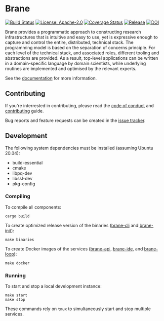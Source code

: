# Brane
[![Build Status](https://github.com/onnovalkering/brane/workflows/CI/badge.svg)](https://github.com/onnovalkering/brane/actions)
[![License: Apache-2.0](https://img.shields.io/github/license/onnovalkering/brane.svg)](https://github.com/onnovalkering/brane/blob/master/LICENSE)
[![Coverage Status](https://coveralls.io/repos/github/onnovalkering/brane/badge.svg)](https://coveralls.io/github/onnovalkering/brane)
[![Release](https://img.shields.io/github/release/onnovalkering/brane.svg)](https://github.com/onnovalkering/brane/releases/latest)
[![DOI](https://zenodo.org/badge/258514017.svg)](https://zenodo.org/badge/latestdoi/258514017)

Brane provides a programmatic approach to constructing research infrastructures that is intuitive and easy to use, yet is expressive enough to capture and control the entire, distributed, technical stack. The programming model is based on the separation of concerns principle. For each level of the technical stack, and associated roles, different tooling and abstractions are provided. As a result, top-level applications can be written in a domain-specific language by domain scientists, while underlying routines are implemented and optimised by the relevant experts.

See the [documentation](https://onnovalkering.github.io/brane) for more information.

## Contributing
If you're interrested in contributing, please read the [code of conduct](.github/CODE_OF_CONDUCT.md) and [contributing](.github/CONTRIBUTING.md) guide.

Bug reports and feature requests can be created in the [issue tracker](https://github.com/onnovalkering/brane/issues).

## Development
The following system dependencies must be installed (assuming Ubuntu 20.04):

- build-essential
- cmake
- libpq-dev
- libssl-dev
- pkg-config

### Compiling
To compile all components:
```shell
cargo build
```

To create optimized release version of the binaries ([brane-cli](brane-cli) and [brane-init](brane-init)):
```shell
make binaries
```

To create Docker images of the services ([brane-api](brane-api), [brane-ide](brane-ide), and [brane-loop](brane-loop)):
```shell
make docker
```

### Running
To start and stop a local development instance:
```shell
make start
make stop
```
These commands rely on `tmux` to simultaneously start and stop multiple services.